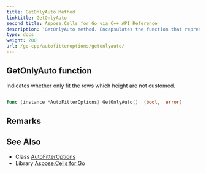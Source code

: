 ```yaml
---
title: GetOnlyAuto Method 
linktitle: GetOnlyAuto
second_title: Aspose.Cells for Go via C++ API Reference
description: 'GetOnlyAuto method. Encapsulates the function that represents getonlyauto in Go.'
type: docs
weight: 200
url: /go-cpp/autofitteroptions/getonlyauto/
---
```


## GetOnlyAuto function

Indicates whether only fit the rows which height are not customed.

```go

func (instance *AutoFitterOptions) GetOnlyAuto()  (bool,  error) 

```

## Remarks


## See Also

* Class [AutoFitterOptions](../)
* Library [Aspose.Cells for Go](../../)
